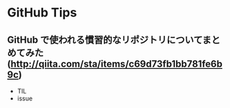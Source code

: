 # GitHub Tips

## GitHub で使われる慣習的なリポジトリについてまとめてみた(http://qiita.com/sta/items/c69d73fb1bb781fe6b9c)
* TIL
* issue
